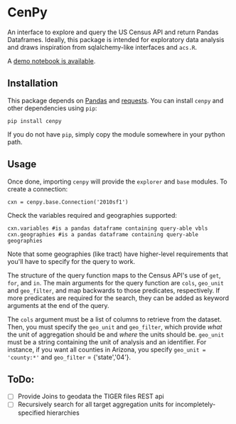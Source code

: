CenPy
=======

An interface to explore and query the US Census API and return Pandas
Dataframes. Ideally, this package is intended for exploratory data analysis
and draws inspiration from sqlalchemy-like interfaces and `acs.R`. 

A [demo notebook is available](http://nbviewer.ipython.org/github/ljwolf/cenpy/blob/master/demo.ipynb).

Installation
------

This package depends on [Pandas](https://pandas.pydata.org) and [requests](https://docs.python-requests.org/en/latest). You can install `cenpy` and other dependencies using `pip`: 

```pip install cenpy```

If you do not have `pip`, simply copy the module somewhere in your python path. 

Usage
------

Once done, importing `cenpy` will provide the `explorer` and `base` modules. To
create a connection:

```
cxn = cenpy.base.Connection('2010sf1')
```

Check the variables required and geographies supported:

```
cxn.variables #is a pandas dataframe containing query-able vbls
cxn.geographies #is a pandas dataframe containing query-able geographies
```

Note that some geographies (like tract) have higher-level requirements that
you'll have to specify for the query to work.

The structure of the query function maps to the Census API's use of `get`,
`for`, and `in`. The main arguments for the query function are `cols`,
`geo_unit` and `geo_filter`, and map backwards to those predicates,
respectively. If more predicates are required for the search, they can be added
as keyword arguments at the end of the query. 

The `cols` argument must be a list of columns to retrieve from the dataset.
Then, you must specify the `geo_unit` and `geo_filter`, which provide *what*
the unit of aggregation should be and *where* the units should be. `geo_unit`
must be a string containing the unit of analysis and an identifier. For
instance, if you want all counties in Arizona, you specify `geo_unit = 'county:*'`
and `geo_filter` = {'state','04'}. 

ToDo:
------

- [ ] Provide Joins to geodata the TIGER files REST api
- [ ] Recursively search for all target aggregation units for incompletely-specified hierarchies
